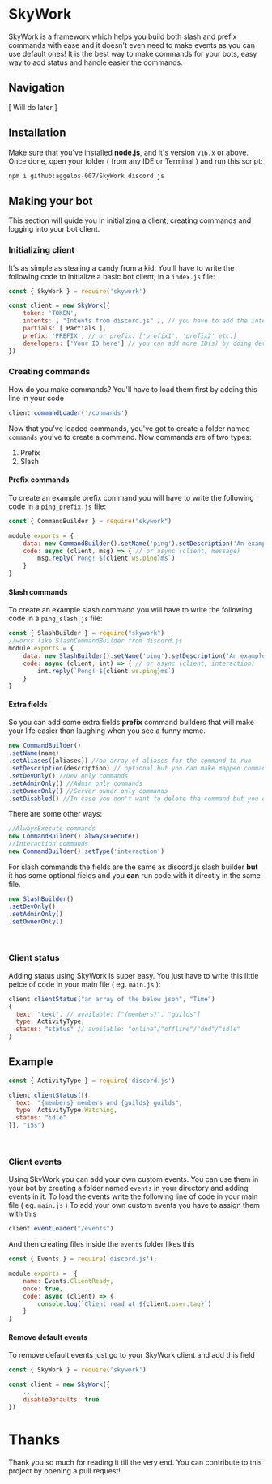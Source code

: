 # SkyWork
SkyWork is a framework which helps you build both slash and prefix commands with ease and it doesn't even need to make events as you can use default ones! It is the best way to make commands  for your bots, easy way to add status and handle easier the commands.
## Navigation
[ Will do later ]

## Installation
Make sure that you've installed **node.js**, and it's version `v16.x` or above. Once done, open your folder ( from any IDE or Terminal ) and run this script:
```bash
npm i github:aggelos-007/SkyWork discord.js
```
## Making your bot
This section will guide you in initializing a client, creating commands and logging into your bot client.
### Initializing client
It's as simple as stealing a candy from a kid.
You'll have to write the following code to initialize a  basic bot client, in a `index.js` file:
```js
const { SkyWork } = require('skywork')

const client = new SkyWork({
    token: 'TOKEN',
    intents: [ "Intents from discord.js" ], // you have to add the intents manually
    partials: [ Partials ],
    prefix: 'PREFIX', // or prefix: ['prefix1', 'prefix2' etc.]
    developers: ['Your ID here'] // you can add more ID(s) by doing developers: ['ID1', 'ID2' etc.]
})
```
### Creating commands
How do you make commands? You'll have to load them first by adding this line in your code
```js
client.commandLoader('/conmands')
```
Now that you've loaded commands, you've got to create a folder named `commands` you've to create a command. Now commands are of two types:
1. Prefix
2. Slash

#### Prefix commands
To create an example prefix command you will have to write the following code in a `ping_prefix.js` file:
```js
const { CommandBuilder } = require("skywork")

module.exports = {
    data: new CommandBuilder().setName('ping').setDescription('An example ping command to see how to create prefix commands'),
    code: async (client, msg) => { // or async (client, message)
        msg.reply(`Pong! ${client.ws.ping}ms`)
    }
}
```

#### Slash commands
To create an example slash command you will have to write the following code in a `ping_slash.js` file:
```js
const { SlashBuilder } = require("skywork")
//works like SlashCommandBuilder from discord.js
module.exports = {
    data: new SlashBuilder().setName('ping').setDescription('An example ping command to see how to create slash commands'),
    code: async (client, int) => { // or async (client, interaction)
        int.reply(`Pong! ${client.ws.ping}ms`)
    }
}
```
#### Extra fields
So you can add some extra fields **prefix** command builders that will make your life easier than laughing when you see a funny meme.
```js
new CommandBuilder()
.setName(name)
.setAliases([aliases]) //an array of aliases for the command to run
.setDescription(description) // optional but you can make mapped commands with this
.setDevOnly() //Dev only commands
.setAdminOnly() //Admin only commands
.setOwnerOnly() //Server owner only commands
.setDisabled() //In case you don't want to delete the command but you don't want anyone to use it also
```
There are some other ways:
```js
//AlwaysExecute commands
new CommandBuilder().alwaysExecute()
//Interaction commands
new CommandBuilder().setType('interaction')
```
For slash commands the fields are the same as discord.js slash builder **but** it has some optional fields and you **can** run code with it directly in the same file.
```js
new SlashBuilder()
.setDevOnly()
.setAdminOnly()
.setOwnerOnly()
```
<br>

### Client status
Adding status using SkyWork is super easy. You just have to write this little peice of code in your main file ( eg. `main.js` ):
```js
client.clientStatus("an array of the below json", "Time")
{
  text: "text", // available: ["{members}", "guilds"]
  type: ActivityType,
  status: "status" // available: "online"/"offline"/"dnd"/"idle"
}
```

## Example
```js
const { ActivityType } = require('discord.js')

client.clientStatus([{
  text: "{members} members and {guilds} guilds",
  type: ActivityType.Watching,
  status: "idle"
}], "15s")
```
<br>

### Client events
Using SkyWork you can add your own custom events. You can use them in your bot by creating a folder named `events` in your directory and adding events in it.
To load the events write the following line of code in your main file ( eg. `main.js` )
To add your own custom events you have to assign them with this
```js
client.eventLoader("/events")
``` 
And then creating files inside the `events` folder likes this 
```js
const { Events } = require('discord.js');

module.exports =  {
    name: Events.ClientReady,
    once: true,
    code: async (client) => {
        console.log(`Client read at ${client.user.tag}`)
    }
}
```
#### Remove default events
To remove default events just go to your SkyWork client and add this field
```js
const { SkyWork } = require('skywork')

const client = new SkyWork({
    ...,
    disableDefaults: true
})
```
# Thanks
Thank you so much for reading it till the very end. You can contribute to this project by opening a pull request!